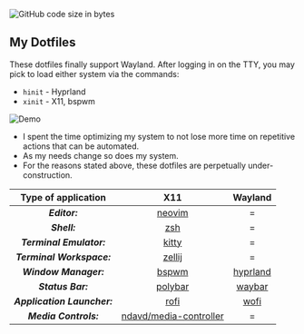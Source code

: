 ![GitHub code size in bytes](https://img.shields.io/github/languages/code-size/ndavd/dotfiles?style=flat-square)

## My Dotfiles

These dotfiles finally support Wayland. After logging in on the TTY, you may
pick to load either system via the commands:

- `hinit` - Hyprland
- `xinit` - X11, bspwm

![Demo](https://raw.githubusercontent.com/ndavd/dotfiles/main/.github/demo.gif)

- I spent the time optimizing my system to not lose more time on repetitive
  actions that can be automated.
- As my needs change so does my system.
- For the reasons stated above, these dotfiles are perpetually
  under-construction.

<div align="center">

|     Type of application     |                                  X11                                   |                               Wayland                                |
| :-------------------------: | :--------------------------------------------------------------------: | :------------------------------------------------------------------: |
|        _**Editor:**_        |   [neovim](https://github.com/ndavd/dotfiles/tree/main/.config/nvim)   |                                  =                                   |
|        _**Shell:**_         |        [zsh](https://github.com/ndavd/dotfiles/tree/main/.zsh)         |                                  =                                   |
|  _**Terminal Emulator:**_   |   [kitty](https://github.com/ndavd/dotfiles/tree/main/.config/kitty)   |                                  =                                   |
|  _**Terminal Workspace:**_  |  [zellij](https://github.com/ndavd/dotfiles/tree/main/.config/zellij)  |                                  =                                   |
|    _**Window Manager:**_    |   [bspwm](https://github.com/ndavd/dotfiles/tree/main/.config/bspwm)   | [hyprland](https://github.com/ndavd/dotfiles/tree/main/.config/hypr) |
|      _**Status Bar:**_      | [polybar](https://github.com/ndavd/dotfiles/tree/main/.config/polybar) | [waybar](https://github.com/ndavd/dotfiles/tree/main/.config/waybar) |
| _**Application Launcher:**_ |    [rofi](https://github.com/ndavd/dotfiles/tree/main/.config/rofi)    |   [wofi](https://github.com/ndavd/dotfiles/tree/main/.config/wofi)   |
|    _**Media Controls:**_    |  [ndavd/media-controller](https://github.com/ndavd/media-controller)   |                                  =                                   |

</div>
